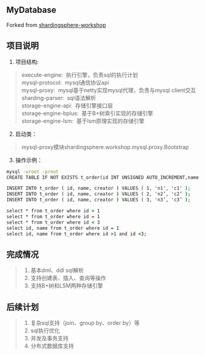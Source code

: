 ## MyDatabase
Forked from [shardingsphere-workshop](https://github.com/shardingsphere-workshop/workshop20200415)

## 项目说明
1. 项目结构:  
> execute-engine:&nbsp;&nbsp;执行引擎，负责sql的执行计划  
> mysql-protocol:&nbsp;&nbsp;mysql通信协议api  
> mysql-proxy:&nbsp;&nbsp;mysql基于netty实现mysql代理，负责与mysql client交互  
> sharding-parser:&nbsp;&nbsp;sql语法解析  
> storage-engine-api:&nbsp;&nbsp;存储引擎接口层  
> storage-engine-bplus:&nbsp;&nbsp;基于B+树索引实现的存储引擎  
> storage-engine-lsm:&nbsp;&nbsp;基于lsm原理实现的存储引擎  
2. 启动类：  
> mysql-proxy模块shardingsphere.workshop.mysql.proxy.Bootstrap
3. 操作示例：
```cmd
mysql -uroot -proot
CREATE TABLE IF NOT EXISTS t_order(id INT UNSIGNED AUTO_INCREMENT,name VARCHAR(100) NOT NULL, creator VARCHAR(40) NOT NULL, PRIMARY KEY ( id ));

INSERT INTO t_order ( id, name, creator ) VALUES ( 1, 'n1', 'c1' );
INSERT INTO t_order ( id, name, creator ) VALUES ( 2, 'n2’, 'c2’ );
INSERT INTO t_order ( id, name, creator ) VALUES ( 3, 'n3’, 'c3’ );

select * from t_order where id > 1
select * from t_order where id = 1
select * from t_order where id < 3
select id, name from t_order where id = 1
select id, name from t_order where id >1 and id <3;
```

## 完成情况
>1. 基本dml、ddl sql解析
>2. 支持创建表、插入、查询等操作
>3. 支持B+树和LSM两种存储引擎

## 后续计划

>1. 复杂sql支持（join、group by、order by）等
>2. sql执行优化
>3. 并发及事务支持
>4. 分布式数据库支持